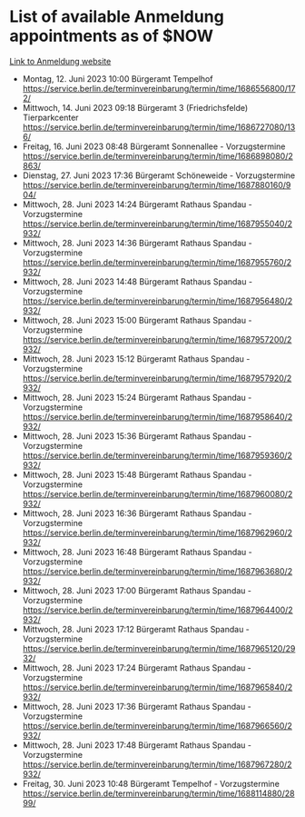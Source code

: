 # List of available Anmeldung appointments as of $NOW
[Link to Anmeldung website](https://service.berlin.de/terminvereinbarung/termin/tag.php?termin=1&anliegen[]=120686&dienstleisterlist=122210,122217,327316,122219,327312,122227,327314,122231,327346,122243,327348,122254,122252,329742,122260,329745,122262,329748,122271,327278,122273,327274,122277,327276,330436,122280,327294,122282,327290,122284,327292,122291,327270,122285,327266,122286,327264,122296,327268,150230,329760,122297,327286,122294,327284,122312,329763,122314,329775,122304,327330,122311,327334,122309,327332,317869,122281,327352,122279,329772,122283,122276,327324,122274,327326,122267,329766,122246,327318,122251,327320,122257,327322,122208,327298,122226,327300&herkunft=http%3A%2F%2Fservice.berlin.de%2Fdienstleistung%2F120686%2F)
- Montag, 12. Juni 2023 10:00 Bürgeramt Tempelhof https://service.berlin.de/terminvereinbarung/termin/time/1686556800/172/
- Mittwoch, 14. Juni 2023 09:18 Bürgeramt 3 (Friedrichsfelde) Tierparkcenter https://service.berlin.de/terminvereinbarung/termin/time/1686727080/136/
- Freitag, 16. Juni 2023 08:48 Bürgeramt Sonnenallee - Vorzugstermine https://service.berlin.de/terminvereinbarung/termin/time/1686898080/2863/
- Dienstag, 27. Juni 2023 17:36 Bürgeramt Schöneweide - Vorzugstermine https://service.berlin.de/terminvereinbarung/termin/time/1687880160/904/
- Mittwoch, 28. Juni 2023 14:24 Bürgeramt Rathaus Spandau - Vorzugstermine https://service.berlin.de/terminvereinbarung/termin/time/1687955040/2932/
- Mittwoch, 28. Juni 2023 14:36 Bürgeramt Rathaus Spandau - Vorzugstermine https://service.berlin.de/terminvereinbarung/termin/time/1687955760/2932/
- Mittwoch, 28. Juni 2023 14:48 Bürgeramt Rathaus Spandau - Vorzugstermine https://service.berlin.de/terminvereinbarung/termin/time/1687956480/2932/
- Mittwoch, 28. Juni 2023 15:00 Bürgeramt Rathaus Spandau - Vorzugstermine https://service.berlin.de/terminvereinbarung/termin/time/1687957200/2932/
- Mittwoch, 28. Juni 2023 15:12 Bürgeramt Rathaus Spandau - Vorzugstermine https://service.berlin.de/terminvereinbarung/termin/time/1687957920/2932/
- Mittwoch, 28. Juni 2023 15:24 Bürgeramt Rathaus Spandau - Vorzugstermine https://service.berlin.de/terminvereinbarung/termin/time/1687958640/2932/
- Mittwoch, 28. Juni 2023 15:36 Bürgeramt Rathaus Spandau - Vorzugstermine https://service.berlin.de/terminvereinbarung/termin/time/1687959360/2932/
- Mittwoch, 28. Juni 2023 15:48 Bürgeramt Rathaus Spandau - Vorzugstermine https://service.berlin.de/terminvereinbarung/termin/time/1687960080/2932/
- Mittwoch, 28. Juni 2023 16:36 Bürgeramt Rathaus Spandau - Vorzugstermine https://service.berlin.de/terminvereinbarung/termin/time/1687962960/2932/
- Mittwoch, 28. Juni 2023 16:48 Bürgeramt Rathaus Spandau - Vorzugstermine https://service.berlin.de/terminvereinbarung/termin/time/1687963680/2932/
- Mittwoch, 28. Juni 2023 17:00 Bürgeramt Rathaus Spandau - Vorzugstermine https://service.berlin.de/terminvereinbarung/termin/time/1687964400/2932/
- Mittwoch, 28. Juni 2023 17:12 Bürgeramt Rathaus Spandau - Vorzugstermine https://service.berlin.de/terminvereinbarung/termin/time/1687965120/2932/
- Mittwoch, 28. Juni 2023 17:24 Bürgeramt Rathaus Spandau - Vorzugstermine https://service.berlin.de/terminvereinbarung/termin/time/1687965840/2932/
- Mittwoch, 28. Juni 2023 17:36 Bürgeramt Rathaus Spandau - Vorzugstermine https://service.berlin.de/terminvereinbarung/termin/time/1687966560/2932/
- Mittwoch, 28. Juni 2023 17:48 Bürgeramt Rathaus Spandau - Vorzugstermine https://service.berlin.de/terminvereinbarung/termin/time/1687967280/2932/
- Freitag, 30. Juni 2023 10:48 Bürgeramt Tempelhof - Vorzugstermine https://service.berlin.de/terminvereinbarung/termin/time/1688114880/2899/

